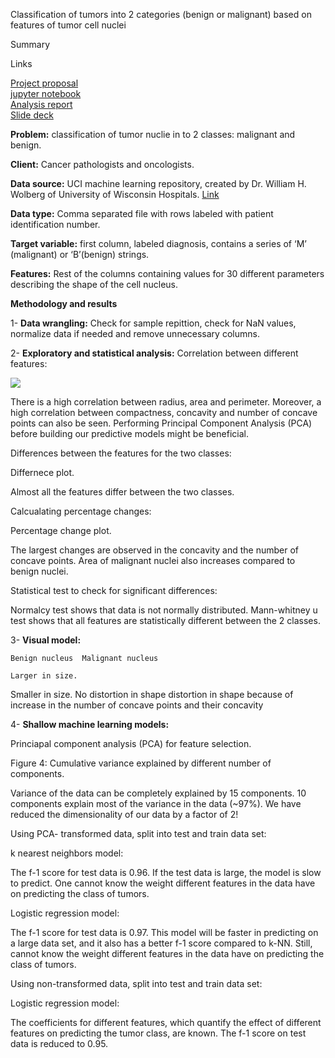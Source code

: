 Classification of tumors into 2 categories (benign or malignant) based on features of tumor cell nuclei     
      
Summary     
      
Links    
    
[Project proposal]()      
[jupyter notebook]()     
[Analysis report]()        
[Slide deck]()       
        
**Problem:** classification of tumor nuclie in to 2 classes: malignant and benign.   
   
**Client:** Cancer pathologists and oncologists.     
   
**Data source:** UCI machine learning repository, created by Dr. William H. Wolberg of University of Wisconsin Hospitals. [Link](https://www.kaggle.com/uciml/breast-cancer-wisconsin-data/data)

**Data type:** Comma separated file with rows labeled with patient identification number. 
     
**Target variable:** first column, labeled diagnosis, contains a series of ‘M’ (malignant) or ‘B’(benign) strings.   
       
**Features:** Rest of the columns containing values for 30 different parameters describing the shape of the cell nucleus.   
      
**Methodology and results**
      
1- **Data wrangling:** Check for sample repittion, check for NaN values, normalize data if needed and remove unnecessary columns.     
       
2- **Exploratory and statistical analysis:** Correlation between different features:        

![](..\BoxAndStripPlot.png)   

There is a high correlation between radius, area and perimeter. Moreover, a high correlation between compactness, concavity and number of concave points can also be seen. Performing Principal Component Analysis (PCA) before building our predictive models might be beneficial.      
        
Differences between the features for the two classes:      
       
Differnece plot.
      
Almost all the features differ between the two classes.     
       
Calcualating percentage changes:     
      
Percentage change plot.      
       
The largest changes are observed in the concavity and the number of concave points. Area of malignant nuclei also increases compared to benign nuclei.      
      
Statistical test to check for significant differences:     
       
Normalcy test shows that data is not normally distributed. Mann-whitney u test shows that all features are statistically different between the 2 classes.

3- **Visual model:**    
      
	Benign nucleus	Malignant nucleus
 
	Larger in size.
   Smaller in size.
   No distortion in shape	distortion in shape because of increase in the number of concave points and their concavity 

4- **Shallow machine learning models:**     
       
Princiapal component analysis (PCA) for feature selection. 
       
Figure 4: Cumulative variance explained by different number of components.     

Variance of the data can be completely explained by 15 components. 10 components explain most of the variance in the data (~97%). We have reduced the dimensionality of our data by a factor of 2!      
        
Using PCA- transformed data, split into test and train data set:      
      
k nearest neighbors model:      
       
The f-1 score for test data is 0.96. If the test data is large, the model is slow to predict. One cannot know the weight different features in the data have on predicting the class of tumors.       
        
Logistic regression model:     
        
The f-1 score for test data is 0.97. This model will be faster in predicting on a large data set, and it also has a better f-1 score compared to k-NN. Still, cannot know the weight different features in the data have on predicting the class of tumors.      
           
Using non-transformed data, split into test and train data set:        
       
Logistic regression model:       
       
The coefficients for different features, which quantify the effect of different features on predicting the tumor class, are known. The f-1 score on test data is reduced to 0.95.      
